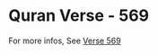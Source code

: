 # Quran Verse - 569 

For more infos, See [Verse 569](https://www.quranbookk.com/quran/search?q=569)